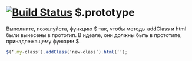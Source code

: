 [![Build Status](https://travis-ci.org/ivanStraltsou/code-wars.svg?branch=master)](https://travis-ci.org/ivanStraltsou/code-wars)
$.prototype
================

Выполните, пожалуйста, функцию $ так, чтобы методы addClass и html были вынесены в прототип.
В идеале, они должны быть в прототипе, принадлежащему функции $.

```javascript
$(‘.my-class’).addClass(‘new-class’).html(‘’);
```


